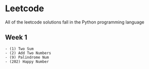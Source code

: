 # Leetcode

All of the leetcode solutions fall in the Python programming language

## Week 1
    - (1) Two Sum
    - (2) Add Two Numbers
    - (9) Palindrome Num
    - (202) Happy Number